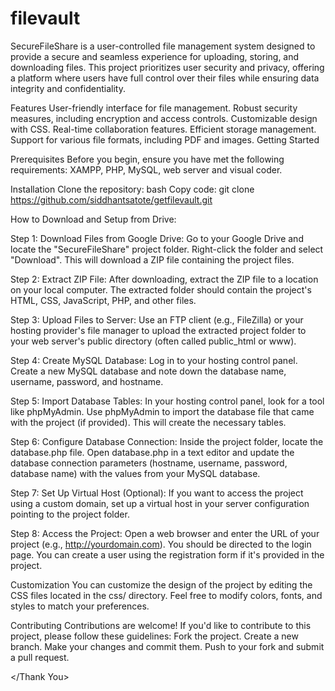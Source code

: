 # filevault

SecureFileShare is a user-controlled file management system designed to provide a secure and seamless experience for uploading, storing, and downloading files. This project prioritizes user security and privacy, offering a platform where users have full control over their files while ensuring data integrity and confidentiality.

Features
User-friendly interface for file management.
Robust security measures, including encryption and access controls.
Customizable design with CSS.
Real-time collaboration features.
Efficient storage management.
Support for various file formats, including PDF and images.
Getting Started

Prerequisites
Before you begin, ensure you have met the following requirements:
XAMPP, PHP, MySQL, web server and visual coder.

Installation
Clone the repository:
bash
Copy code:
git clone https://github.com/siddhantsatote/getfilevault.git

How to Download and Setup from Drive:

Step 1: Download Files from Google Drive:
Go to your Google Drive and locate the "SecureFileShare" project folder.
Right-click the folder and select "Download". This will download a ZIP file containing the project files.

Step 2: Extract ZIP File:
After downloading, extract the ZIP file to a location on your local computer.
The extracted folder should contain the project's HTML, CSS, JavaScript, PHP, and other files.

Step 3: Upload Files to Server:
Use an FTP client (e.g., FileZilla) or your hosting provider's file manager to upload the extracted project folder to your web server's public directory (often called public_html or www).

Step 4: Create MySQL Database:
Log in to your hosting control panel.
Create a new MySQL database and note down the database name, username, password, and hostname.

Step 5: Import Database Tables:
In your hosting control panel, look for a tool like phpMyAdmin.
Use phpMyAdmin to import the database file that came with the project (if provided). This will create the necessary tables.

Step 6: Configure Database Connection:
Inside the project folder, locate the database.php file.
Open database.php in a text editor and update the database connection parameters (hostname, username, password, database name) with the values from your MySQL database.

Step 7: Set Up Virtual Host (Optional):
If you want to access the project using a custom domain, set up a virtual host in your server configuration pointing to the project folder.

Step 8: Access the Project:
Open a web browser and enter the URL of your project (e.g., http://yourdomain.com).
You should be directed to the login page. You can create a user using the registration form if it's provided in the project.

Customization
You can customize the design of the project by editing the CSS files located in the css/ directory. Feel free to modify colors, fonts, and styles to match your preferences.

Contributing
Contributions are welcome! If you'd like to contribute to this project, please follow these guidelines:
Fork the project.
Create a new branch.
Make your changes and commit them.
Push to your fork and submit a pull request.

</Thank You>
